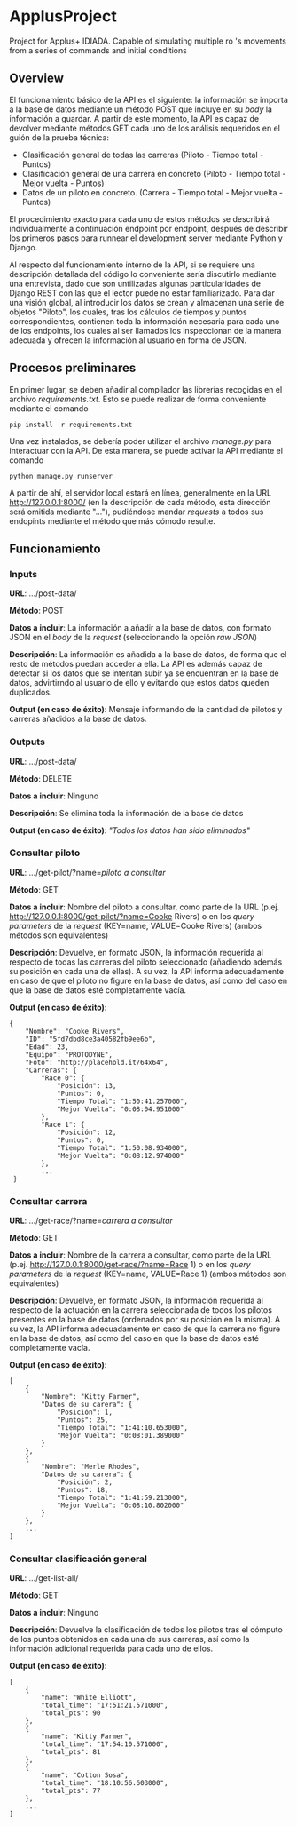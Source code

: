 # ApplusProject
Project for Applus+ IDIADA. Capable of simulating multiple ro 's movements from a series of commands and initial conditions

## Overview
El funcionamiento básico de la API es el siguiente: la información se importa a la base de datos mediante un método POST que incluye en su *body* la información a guardar. A partir de este momento, la API es capaz de devolver mediante métodos GET cada uno de los análisis requeridos en el guión de la prueba técnica:

- Clasificación general de todas las carreras (Piloto - Tiempo total - Puntos)
- Clasificación general de una carrera en concreto (Piloto - Tiempo total - Mejor vuelta - Puntos)
- Datos de un piloto en concreto. (Carrera - Tiempo total - Mejor vuelta - Puntos)

El procedimiento exacto para cada uno de estos métodos se describirá individualmente a continuación endpoint por endpoint, después de describir los primeros pasos para runnear el development server mediante Python y Django.

Al respecto del funcionamiento interno de la API, si se requiere una descripción detallada del código lo conveniente sería discutirlo mediante una entrevista, dado que son untilizadas algunas particularidades de Django REST con las que el lector puede no estar familiarizado. Para dar una visión global, al introducir los datos se crean y almacenan una serie de objetos "Piloto", los cuales, tras los cálculos de tiempos y puntos correspondientes, contienen toda la información necesaria para cada uno de los endpoints, los cuales al ser llamados los inspeccionan de la manera adecuada y ofrecen la información al usuario en forma de JSON.
 
 
## Procesos preliminares

En primer lugar, se deben añadir al compilador las librerías recogidas en el archivo *requirements.txt*. Esto se puede realizar de forma conveniente mediante el comando
```
pip install -r requirements.txt
```

Una vez instalados, se debería poder utilizar el archivo *manage.py* para interactuar con la API. De esta manera, se puede activar la API mediante el comando
```
python manage.py runserver
```

A partir de ahí, el servidor local estará en línea, generalmente en la URL http://127.0.0.1:8000/ (en la descripción de cada método, esta dirección será omitida mediante "..."), pudiéndose mandar *requests* a todos sus endopints mediante el método que más cómodo resulte.

## Funcionamiento



### Inputs
**URL**: .../post-data/

**Método**: POST

**Datos a incluir**: La información a añadir a la base de datos, con formato JSON en el *body* de la *request* (seleccionando la opción *raw JSON*)

**Descripción**: La información es añadida a la base de datos, de forma que el resto de métodos puedan acceder a ella. La API es además capaz de detectar si los datos que se intentan subir ya se encuentran en la base de datos, advirtirndo al usuario de ello y evitando que estos datos queden duplicados.

**Output (en caso de éxito)**: Mensaje informando de la cantidad de pilotos y carreras añadidos a la base de datos.

### Outputs
**URL**: .../post-data/

**Método**: DELETE

**Datos a incluir**: Ninguno

**Descripción**: Se elimina toda la información de la base de datos

**Output (en caso de éxito)**: *"Todos los datos han sido eliminados"*

### Consultar piloto
**URL**: .../get-pilot/?name=*piloto a consultar*

**Método**: GET

**Datos a incluir**: Nombre del piloto a consultar, como parte de la URL (p.ej. http://127.0.0.1:8000/get-pilot/?name=Cooke Rivers) o en los *query parameters* de la *request* (KEY=name, VALUE=Cooke Rivers) (ambos métodos son equivalentes)

**Descripción**: Devuelve, en formato JSON, la información requerida al respecto de todas las carreras del piloto seleccionado (añadiendo además su posición en cada una de ellas). A su vez, la API informa adecuadamente en caso de que el piloto no figure en la base de datos, así como del caso en que la base de datos esté completamente vacía.

**Output (en caso de éxito)**:
```
{
    "Nombre": "Cooke Rivers",
    "ID": "5fd7dbd8ce3a40582fb9ee6b",
    "Edad": 23,
    "Equipo": "PROTODYNE",
    "Foto": "http://placehold.it/64x64",
    "Carreras": {
        "Race 0": {
            "Posición": 13,
            "Puntos": 0,
            "Tiempo Total": "1:50:41.257000",
            "Mejor Vuelta": "0:08:04.951000"
        },
        "Race 1": {
            "Posición": 12,
            "Puntos": 0,
            "Tiempo Total": "1:50:08.934000",
            "Mejor Vuelta": "0:08:12.974000"
        },
        ...
 }
```

### Consultar carrera
**URL**: .../get-race/?name=*carrera a consultar*

**Método**: GET

**Datos a incluir**: Nombre de la carrera a consultar, como parte de la URL (p.ej. http://127.0.0.1:8000/get-race/?name=Race 1) o en los *query parameters* de la *request* (KEY=name, VALUE=Race 1) (ambos métodos son equivalentes)

**Descripción**: Devuelve, en formato JSON, la información requerida al respecto de la actuación en la carrera seleccionada de todos los pilotos presentes en la base de datos (ordenados por su posición en la misma). A su vez, la API informa adecuadamente en caso de que la carrera no figure en la base de datos, así como del caso en que la base de datos esté completamente vacía.

**Output (en caso de éxito)**:
```
[
    {
        "Nombre": "Kitty Farmer",
        "Datos de su carera": {
            "Posición": 1,
            "Puntos": 25,
            "Tiempo Total": "1:41:10.653000",
            "Mejor Vuelta": "0:08:01.389000"
        }
    },
    {
        "Nombre": "Merle Rhodes",
        "Datos de su carera": {
            "Posición": 2,
            "Puntos": 18,
            "Tiempo Total": "1:41:59.213000",
            "Mejor Vuelta": "0:08:10.802000"
        }
    },
    ...
]
```

### Consultar clasificación general
**URL**: .../get-list-all/

**Método**: GET

**Datos a incluir**: Ninguno

**Descripción**: Devuelve la clasificación de todos los pilotos tras el cómputo de los puntos obtenidos en cada una de sus carreras, así como la información adicional requerida para cada uno de ellos.

**Output (en caso de éxito)**:
```
[
    {
        "name": "White Elliott",
        "total_time": "17:51:21.571000",
        "total_pts": 90
    },
    {
        "name": "Kitty Farmer",
        "total_time": "17:54:10.571000",
        "total_pts": 81
    },
    {
        "name": "Cotton Sosa",
        "total_time": "18:10:56.603000",
        "total_pts": 77
    },
    ...
]
```

